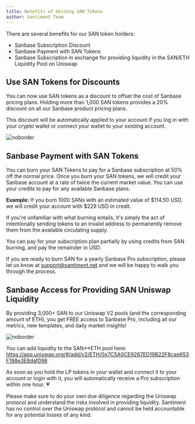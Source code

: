 ```yaml
---
title: Benefits of Holding SAN Tokens
author: Santiment Team
---
```


There are several benefits for our SAN token holders:

- Sanbase Subscription Discount
- Sanbase Payment with SAN Tokens
- Sanbase Subscription in exchange for providing liquidity in the SAN/ETH Liquidity Pool on Uniswap

## Use SAN Tokens for Discounts

You can now use SAN tokens as a discount to offset the cost of Sanbase pricing plans. Holding more than 1,000 SAN tokens provides a 20% discount on all our Sanbase product pricing plans.

This discount will be automatically applied to your account if you log in with your crypto wallet or connect your wallet to your existing account.

![noborder](sanpricing_v3.png)

## Sanbase Payment with SAN Tokens

You can burn your SAN Tokens to pay for a Sanbase subscription at 50% off the normal price. Once you burn your SAN tokens, we will credit your Sanbase account at a rate of twice the current market value. You can use your credits to pay for any available Sanbase plans.

<Notebox type="pin">__Example:__ If you burn 1000 SANs with an estimated value of $114.50 USD, we will credit your account with $229 USD in credit.</Notebox>

If you're unfamiliar with what burning entails, it's simply the act of intentionally sending tokens to an invalid address to permanently remove them from the available circulating supply.

You can pay for your subscription plan partially by using credits from SAN burning, and pay the remainder in USD.

<Notebox type="hand">If you are ready to burn SAN for a yearly Sanbase Pro subscription, please let us know at [support@santiment.net](mailto:support@santiment.net) and we will be happy to walk you through the process.</Notebox>

## Sanbase Access for Providing SAN Uniswap Liquidity

By providing 3,000+ SAN to our Uniswap V2 pools (and the corresponding amount of ETH), you get FREE access to Sanbase Pro, including all our metrics, new templates, and daily market insights!

![noborder](liquidity.png)

You can add liquidity to the SAN<->ETH pool here: <https://app.uniswap.org/#/add/v2/ETH/0x7C5A0CE9267ED19B22F8cae653F198e3E8daf098>

As soon as you hold the LP tokens in your wallet and connect it to your account or login with it, you will automatically receive a Pro subscription within one hour. 💗

<Notebox>Please make sure to do your own due diligence regarding the Uniswap protocol and understand the risks involved in providing liquidity. Santiment has no control over the Uniswap protocol and cannot be held accountable for any potential losses of any kind.</Notebox>

